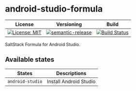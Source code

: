 # android-studio-formula

| License | Versioning | Build |
| ------- | ---------- | ----- |
| [![License: MIT](https://img.shields.io/badge/License-MIT-yellow.svg)](https://opensource.org/licenses/MIT) | [![semantic-release](https://img.shields.io/badge/%20%20%F0%9F%93%A6%F0%9F%9A%80-semantic--release-e10079.svg)](https://github.com/semantic-release/semantic-release) | [![Build Status](https://travis-ci.com/extra2000/android-studio-formula.svg?branch=master)](https://travis-ci.com/extra2000/android-studio-formula) |

SaltStack Formula for Android Studio.


## Available states

| States | Descriptions |
| ------ | ------------ |
| `android-studio` | Install Android Studio |

